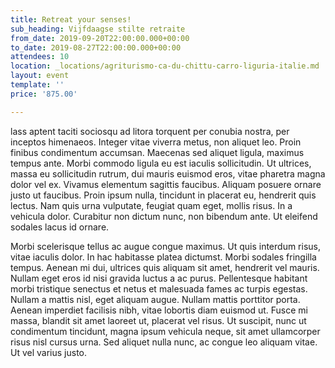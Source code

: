 ```yaml
---
title: Retreat your senses!
sub_heading: Vijfdaagse stilte retraite
from_date: 2019-09-20T22:00:00.000+00:00
to_date: 2019-08-27T22:00:00.000+00:00
attendees: 10
location: _locations/agriturismo-ca-du-chittu-carro-liguria-italie.md
layout: event
template: ''
price: '875.00'

---
```

lass aptent taciti sociosqu ad litora torquent per conubia nostra, per inceptos himenaeos. Integer vitae viverra metus, non aliquet leo. Proin finibus condimentum accumsan. Maecenas sed aliquet ligula, maximus tempus ante. Morbi commodo ligula eu est iaculis sollicitudin. Ut ultrices, massa eu sollicitudin rutrum, dui mauris euismod eros, vitae pharetra magna dolor vel ex. Vivamus elementum sagittis faucibus. Aliquam posuere ornare justo ut faucibus. Proin ipsum nulla, tincidunt in placerat eu, hendrerit quis lectus. Nam quis urna vulputate, feugiat quam eget, mollis risus. In a vehicula dolor. Curabitur non dictum nunc, non bibendum ante. Ut eleifend sodales lacus id ornare.

Morbi scelerisque tellus ac augue congue maximus. Ut quis interdum risus, vitae iaculis dolor. In hac habitasse platea dictumst. Morbi sodales fringilla tempus. Aenean mi dui, ultrices quis aliquam sit amet, hendrerit vel mauris. Nullam eget eros id nisi gravida luctus a ac purus. Pellentesque habitant morbi tristique senectus et netus et malesuada fames ac turpis egestas. Nullam a mattis nisl, eget aliquam augue. Nullam mattis porttitor porta. Aenean imperdiet facilisis nibh, vitae lobortis diam euismod ut. Fusce mi massa, blandit sit amet laoreet ut, placerat vel risus. Ut suscipit, nunc ut condimentum tincidunt, magna ipsum vehicula neque, sit amet ullamcorper risus nisl cursus urna. Sed aliquet nulla nunc, ac congue leo aliquam vitae. Ut vel varius justo.
